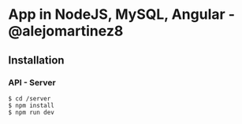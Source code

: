 # App in NodeJS, MySQL, Angular - @alejomartinez8

## Installation

### API - Server

```
$ cd /server
$ npm install
$ npm run dev
```
